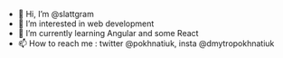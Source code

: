 - 👋 Hi, I’m @slattgram
- 👀 I’m interested in web development
- 🌱 I’m currently learning Angular and some React
- 📫 How to reach me : twitter @pokhnatiuk, insta @dmytropokhnatiuk

<!---
slattgram/slattgram is a ✨ special ✨ repository because its `README.md` (this file) appears on your GitHub profile.
You can click the Preview link to take a look at your changes.
--->
